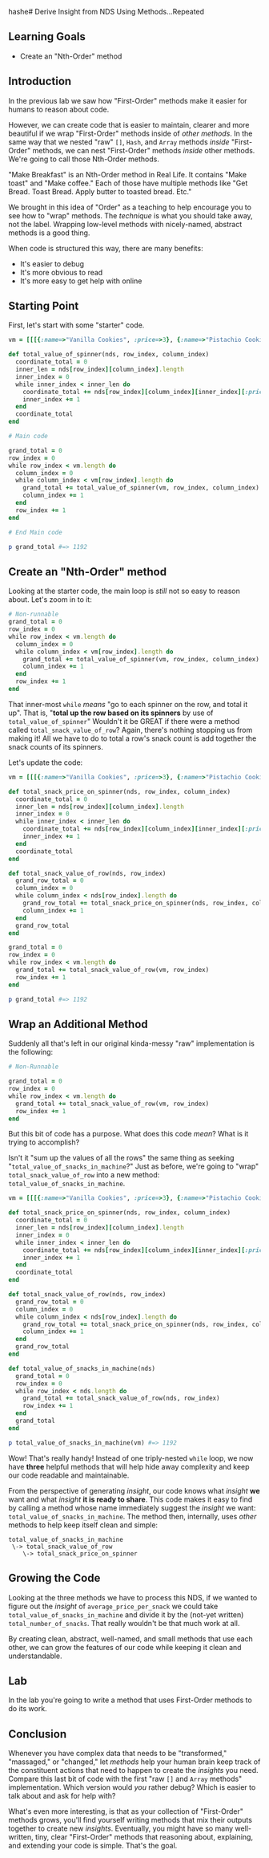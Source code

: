hashe# Derive Insight from NDS Using Methods...Repeated

## Learning Goals

* Create an "Nth-Order" method

## Introduction

In the previous lab we saw how "First-Order" methods make it easier for humans
to reason about code.

However, we can create code that is easier to maintain, clearer and more
beautiful if we wrap "First-Order" methods inside of _other methods_. In the
same way that we nested "raw" `[]`,  `Hash`, and `Array` methods _inside_
"First-Order" methods, we can nest "First-Order" methods _inside_ other
methods. We're going to call those Nth-Order methods.

"Make Breakfast" is an Nth-Order method in Real Life. It contains "Make toast"
and "Make coffee." Each of those have multiple methods like "Get Bread. Toast
Bread. Apply butter to toasted bread. Etc."

We brought in this idea of "Order" as a teaching to help encourage you to see
how to "wrap" methods. The _technique_ is what you should take away, not the
label. Wrapping low-level methods with nicely-named, abstract methods is a good
thing.

When code is structured this way, there are many benefits:

* It's easier to debug
* It's more obvious to read
* It's more easy to get help with online

## Starting Point

First, let's start with some "starter" code.

```ruby
vm = [[[{:name=>"Vanilla Cookies", :price=>3}, {:name=>"Pistachio Cookies", :price=>3}, {:name=>"Chocolate Cookies", :price=>3}, {:name=>"Chocolate Chip Cookies", :price=>3}], [{:name=>"Tooth-Melters", :price=>12}, {:name=>"Tooth-Destroyers", :price=>12}, {:name=>"Enamel Eaters", :price=>12}, {:name=>"Dentist's Nightmare", :price=>20}], [{:name=>"Gummy Sour Apple", :price=>3}, {:name=>"Gummy Apple", :price=>5}, {:name=>"Gummy Moldy Apple", :price=>1}]], [[{:name=>"Grape Drink", :price=>1}, {:name=>"Orange Drink", :price=>1}, {:name=>"Pineapple Drink", :price=>1}], [{:name=>"Mints", :price=>13}, {:name=>"Curiously Toxic Mints", :price=>1000}, {:name=>"US Mints", :price=>99}]]]

def total_value_of_spinner(nds, row_index, column_index)
  coordinate_total = 0
  inner_len = nds[row_index][column_index].length
  inner_index = 0
  while inner_index < inner_len do
    coordinate_total += nds[row_index][column_index][inner_index][:price]
    inner_index += 1
  end
  coordinate_total
end

# Main code

grand_total = 0
row_index = 0
while row_index < vm.length do
  column_index = 0
  while column_index < vm[row_index].length do
    grand_total += total_value_of_spinner(vm, row_index, column_index)
    column_index += 1
  end
  row_index += 1
end

# End Main code

p grand_total #=> 1192
```

## Create an "Nth-Order" method

Looking at the starter code, the main loop is _still_ not so easy to reason
about. Let's zoom in to it:

```ruby
# Non-runnable
grand_total = 0
row_index = 0
while row_index < vm.length do
  column_index = 0
  while column_index < vm[row_index].length do
    grand_total += total_value_of_spinner(vm, row_index, column_index)
    column_index += 1
  end
  row_index += 1
end
```

That inner-most `while` _means_ "go to each spinner on the row, and total it
up".  That is, "**total up the row based on its spinners** by use of
`total_value_of_spinner`" Wouldn't it be GREAT if there were a method called
`total_snack_value_of_row`? Again, there's nothing stopping us from making it!
All we have to do to total a row's snack count is add together the snack counts
of its spinners.

Let's update the code:

```ruby
vm = [[[{:name=>"Vanilla Cookies", :price=>3}, {:name=>"Pistachio Cookies", :price=>3}, {:name=>"Chocolate Cookies", :price=>3}, {:name=>"Chocolate Chip Cookies", :price=>3}], [{:name=>"Tooth-Melters", :price=>12}, {:name=>"Tooth-Destroyers", :price=>12}, {:name=>"Enamel Eaters", :price=>12}, {:name=>"Dentist's Nighmare", :price=>20}], [{:name=>"Gummy Sour Apple", :price=>3}, {:name=>"Gummy Apple", :price=>5}, {:name=>"Gummy Moldy Apple", :price=>1}]], [[{:name=>"Grape Drink", :price=>1}, {:name=>"Orange Drink", :price=>1}, {:name=>"Pineapple Drink", :price=>1}], [{:name=>"Mints", :price=>13}, {:name=>"Curiously Toxic Mints", :price=>1000}, {:name=>"US Mints", :price=>99}]]]

def total_snack_price_on_spinner(nds, row_index, column_index)
  coordinate_total = 0
  inner_len = nds[row_index][column_index].length
  inner_index = 0
  while inner_index < inner_len do
    coordinate_total += nds[row_index][column_index][inner_index][:price]
    inner_index += 1
  end
  coordinate_total
end

def total_snack_value_of_row(nds, row_index)
  grand_row_total = 0
  column_index = 0
  while column_index < nds[row_index].length do
    grand_row_total += total_snack_price_on_spinner(nds, row_index, column_index)
    column_index += 1
  end
  grand_row_total
end

grand_total = 0
row_index = 0
while row_index < vm.length do
  grand_total += total_snack_value_of_row(vm, row_index)
  row_index += 1
end

p grand_total #=> 1192
```

## Wrap an Additional Method

Suddenly all that's left in our original kinda-messy "raw" implementation  is
the following:

```ruby
# Non-Runnable

grand_total = 0
row_index = 0
while row_index < vm.length do
  grand_total += total_snack_value_of_row(vm, row_index)
  row_index += 1
end
```

But this bit of code has a purpose. What does this code _mean_? What is it
trying to accomplish?

Isn't it "sum up the values of all the rows" the same thing as seeking
"`total_value_of_snacks_in_machine`?" Just as before, we're going to "wrap"
`total_snack_value_of_row` into a new method: `total_value_of_snacks_in_machine`.

```ruby
vm = [[[{:name=>"Vanilla Cookies", :price=>3}, {:name=>"Pistachio Cookies", :price=>3}, {:name=>"Chocolate Cookies", :price=>3}, {:name=>"Chocolate Chip Cookies", :price=>3}], [{:name=>"Tooth-Melters", :price=>12}, {:name=>"Tooth-Destroyers", :price=>12}, {:name=>"Enamel Eaters", :price=>12}, {:name=>"Dentist's Nighmare", :price=>20}], [{:name=>"Gummy Sour Apple", :price=>3}, {:name=>"Gummy Apple", :price=>5}, {:name=>"Gummy Moldy Apple", :price=>1}]], [[{:name=>"Grape Drink", :price=>1}, {:name=>"Orange Drink", :price=>1}, {:name=>"Pineapple Drink", :price=>1}], [{:name=>"Mints", :price=>13}, {:name=>"Curiously Toxic Mints", :price=>1000}, {:name=>"US Mints", :price=>99}]]]

def total_snack_price_on_spinner(nds, row_index, column_index)
  coordinate_total = 0
  inner_len = nds[row_index][column_index].length
  inner_index = 0
  while inner_index < inner_len do
    coordinate_total += nds[row_index][column_index][inner_index][:price]
    inner_index += 1
  end
  coordinate_total
end

def total_snack_value_of_row(nds, row_index)
  grand_row_total = 0
  column_index = 0
  while column_index < nds[row_index].length do
    grand_row_total += total_snack_price_on_spinner(nds, row_index, column_index)
    column_index += 1
  end
  grand_row_total
end

def total_value_of_snacks_in_machine(nds)
  grand_total = 0
  row_index = 0
  while row_index < nds.length do
    grand_total += total_snack_value_of_row(nds, row_index)
    row_index += 1
  end
  grand_total
end

p total_value_of_snacks_in_machine(vm) #=> 1192
```

Wow! That's really handy! Instead of one triply-nested `while` loop, we now
have **three** helpful methods that will help hide away complexity and keep our
code readable and maintainable.

From the perspective of generating _insight_, our code knows what _insight_
**we** want and what _insight_ **it is ready to share**. This code makes it
easy to find by calling a method whose name immediately suggest the _insight_
we want: `total_value_of_snacks_in_machine`. The method then, internally, uses
_other_ methods to help keep itself clean and simple:

```text
total_value_of_snacks_in_machine
 \-> total_snack_value_of_row
    \-> total_snack_price_on_spinner
```

## Growing the Code

Looking at the three methods we have to process this NDS, if we wanted to
figure out the _insight_ of `average_price_per_snack` we could take
`total_value_of_snacks_in_machine` and divide it by the (not-yet written)
`total_number_of_snacks`. That really wouldn't be that much work at all.

By creating clean, abstract, well-named, and small methods that use each other,
we can grow the features of our code while keeping it clean and understandable.

## Lab

In the lab you're going to write a method that uses First-Order methods to do
its work.

## Conclusion

Whenever you have complex data that needs to be "transformed," "massaged," or
"changed," let _methods_ help your human brain keep track of the constituent
actions that need to happen to create the _insights_ you need. Compare this
last bit of code with the first "raw `[]` and `Array` methods" implementation.
Which version would _you_ rather debug? Which is easier to talk about and ask
for help with?

What's even more interesting, is that as your collection of "First-Order"
methods grows, you'll find yourself writing methods that mix their outputs
together to create new _insights_. Eventually, you might have so many
well-written, tiny, clear "First-Order" methods that reasoning about,
explaining, and extending your code is simple. That's the goal.
